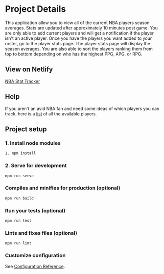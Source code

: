 # Project Details
This application allow you to view all of the current NBA players season averages. Stats are updated after approximately 10 minutes post game. You are only able to add current players and will get a notification if the player isn't an active player. Once you have the players you want added to your roster, go to the player stats page. The player stats page will display the season averages. You are also able to sort the players ranking them from top to bottom depending on who has the highest PPG, APG, or RPG.

## View on Netlify
[NBA Stat Tracker](https://nbastattracker.netlify.com/) 

## Help
If you aren't an avid NBA fan and need some ideas of which players you can track, here is a [list](https://stats.nba.com/players/list/) of all the available players.

## Project setup
### 1. Install node modules
```
1. npm install
```

### 2. Serve for development
```
npm run serve
```

### Compiles and minifies for production (optional)
```
npm run build
```

### Run your tests (optional)
```
npm run test
```

### Lints and fixes files (optional)
```
npm run lint
```

### Customize configuration
See [Configuration Reference](https://cli.vuejs.org/config/).
